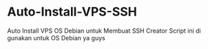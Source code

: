 # Auto-Install-VPS-SSH
Auto Install VPS OS Debian untuk Membuat SSH Creator
Script ini di gunakan untuk OS Debian ya guys 
